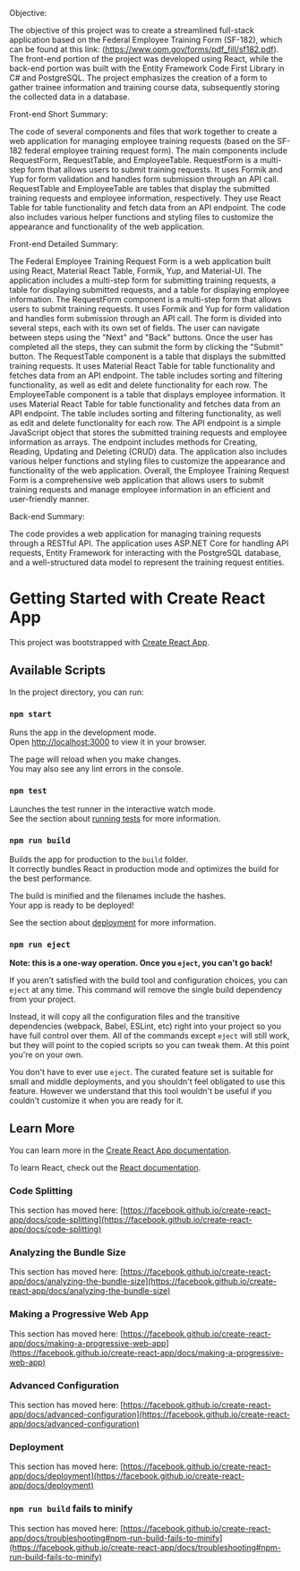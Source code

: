 Objective:

The objective of this project was to create a streamlined full-stack application based on the Federal Employee Training Form (SF-182), which can be found at this link: (https://www.opm.gov/forms/pdf_fill/sf182.pdf). The front-end portion of the project was developed using React, while the back-end portion was built with the Entity Framework Code First Library in C# and PostgreSQL. The project emphasizes the creation of a form to gather trainee information and training course data, subsequently storing the collected data in a database.

Front-end Short Summary:

The code of several components and files that work together to create a web application for managing employee training requests (based on the SF-182 federal employee training request form). The main components include RequestForm, RequestTable, and EmployeeTable. RequestForm is a multi-step form that allows users to submit training requests. It uses Formik and Yup for form validation and handles form submission through an API call.
RequestTable and EmployeeTable are tables that display the submitted training requests and employee information, respectively. They use React Table for table functionality and fetch data from an API endpoint.
The code also includes various helper functions and styling files to customize the appearance and functionality of the web application.

Front-end Detailed Summary:

The Federal Employee Training Request Form is a web application built using React, Material React Table, Formik, Yup, and Material-UI. The application includes a multi-step form for submitting training requests, a table for displaying submitted requests, and a table for displaying employee information.
The RequestForm component is a multi-step form that allows users to submit training requests. It uses Formik and Yup for form validation and handles form submission through an API call. The form is divided into several steps, each with its own set of fields. The user can navigate between steps using the "Next" and "Back" buttons. Once the user has completed all the steps, they can submit the form by clicking the "Submit" button.
The RequestTable component is a table that displays the submitted training requests. It uses Material React Table for table functionality and fetches data from an API endpoint. The table includes sorting and filtering functionality, as well as edit and delete functionality for each row.
The EmployeeTable component is a table that displays employee information. It uses Material React Table for table functionality and fetches data from an API endpoint. The table includes sorting and filtering functionality, as well as edit and delete functionality for each row.
The API endpoint is a simple JavaScript object that stores the submitted training requests and employee information as arrays. The endpoint includes methods for Creating, Reading, Updating and Deleting (CRUD) data.
The application also includes various helper functions and styling files to customize the appearance and functionality of the web application.
Overall, the Employee Training Request Form is a comprehensive web application that allows users to submit training requests and manage employee information in an efficient and user-friendly manner.

Back-end Summary:

The code provides a web application for managing training requests through a RESTful API. The application uses ASP.NET Core for handling API requests, Entity Framework for interacting with the PostgreSQL database, and a well-structured data model to represent the training request entities.

# Getting Started with Create React App

This project was bootstrapped with [Create React App](https://github.com/facebook/create-react-app).

## Available Scripts

In the project directory, you can run:

### `npm start`

Runs the app in the development mode.\
Open [http://localhost:3000](http://localhost:3000) to view it in your browser.

The page will reload when you make changes.\
You may also see any lint errors in the console.

### `npm test`

Launches the test runner in the interactive watch mode.\
See the section about [running tests](https://facebook.github.io/create-react-app/docs/running-tests) for more information.

### `npm run build`

Builds the app for production to the `build` folder.\
It correctly bundles React in production mode and optimizes the build for the best performance.

The build is minified and the filenames include the hashes.\
Your app is ready to be deployed!

See the section about [deployment](https://facebook.github.io/create-react-app/docs/deployment) for more information.

### `npm run eject`

**Note: this is a one-way operation. Once you `eject`, you can't go back!**

If you aren't satisfied with the build tool and configuration choices, you can `eject` at any time. This command will remove the single build dependency from your project.

Instead, it will copy all the configuration files and the transitive dependencies (webpack, Babel, ESLint, etc) right into your project so you have full control over them. All of the commands except `eject` will still work, but they will point to the copied scripts so you can tweak them. At this point you're on your own.

You don't have to ever use `eject`. The curated feature set is suitable for small and middle deployments, and you shouldn't feel obligated to use this feature. However we understand that this tool wouldn't be useful if you couldn't customize it when you are ready for it.

## Learn More

You can learn more in the [Create React App documentation](https://facebook.github.io/create-react-app/docs/getting-started).

To learn React, check out the [React documentation](https://reactjs.org/).

### Code Splitting

This section has moved here: [https://facebook.github.io/create-react-app/docs/code-splitting](https://facebook.github.io/create-react-app/docs/code-splitting)

### Analyzing the Bundle Size

This section has moved here: [https://facebook.github.io/create-react-app/docs/analyzing-the-bundle-size](https://facebook.github.io/create-react-app/docs/analyzing-the-bundle-size)

### Making a Progressive Web App

This section has moved here: [https://facebook.github.io/create-react-app/docs/making-a-progressive-web-app](https://facebook.github.io/create-react-app/docs/making-a-progressive-web-app)

### Advanced Configuration

This section has moved here: [https://facebook.github.io/create-react-app/docs/advanced-configuration](https://facebook.github.io/create-react-app/docs/advanced-configuration)

### Deployment

This section has moved here: [https://facebook.github.io/create-react-app/docs/deployment](https://facebook.github.io/create-react-app/docs/deployment)

### `npm run build` fails to minify

This section has moved here: [https://facebook.github.io/create-react-app/docs/troubleshooting#npm-run-build-fails-to-minify](https://facebook.github.io/create-react-app/docs/troubleshooting#npm-run-build-fails-to-minify)
